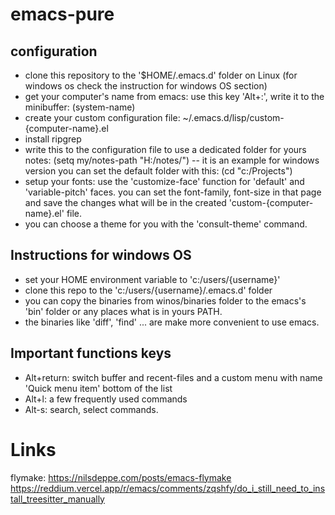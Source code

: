 # emacs-pure
## configuration
- clone this repository to the '$HOME/.emacs.d' folder on Linux (for windows os check the instruction for windows OS section)
- get your computer's name from emacs: use this key 'Alt+:', write it to the minibuffer: (system-name)
- create your custom configuration file: ~/.emacs.d/lisp/custom-{computer-name}.el
- install ripgrep
- write this to the configuration file to use a dedicated folder for yours notes: (setq my/notes-path "H:/notes/") -- it is an example for windows version
    you can set the default folder with this: (cd "c:/Projects")
- setup your fonts: use the 'customize-face' function for 'default' and 'variable-pitch' faces.
    you can set the font-family, font-size in that page and save the changes what will be in the created 'custom-{computer-name}.el' file.
- you can choose a theme for you with the 'consult-theme' command.

## Instructions for windows OS
- set your HOME environment variable to 'c:/users/{username}'
- clone this repo to the 'c:/users/{username}/.emacs.d' folder
- you can copy the binaries from winos/binaries folder to the emacs's 'bin' folder or any places what is in yours PATH.
- the binaries like 'diff', 'find' ... are make more convenient to use emacs.

## Important functions keys
- Alt+return: switch buffer and recent-files and a custom menu with name 'Quick menu item' bottom of the list
- Alt+l: a few frequently used commands
- Alt-s: search, select commands.

# Links
flymake: https://nilsdeppe.com/posts/emacs-flymake
https://reddium.vercel.app/r/emacs/comments/zqshfy/do_i_still_need_to_install_treesitter_manually
